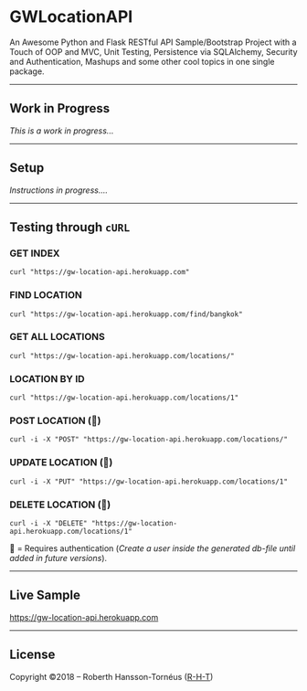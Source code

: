 # GWLocationAPI
An Awesome Python and Flask RESTful API Sample/Bootstrap Project with a Touch of OOP and MVC, Unit Testing, Persistence via SQLAlchemy, Security and Authentication, Mashups and some other cool topics in one single package.

---

## Work in Progress
_This is a work in progress..._

---


## Setup

_Instructions in progress...._

---

## Testing through `cURL`

### GET INDEX
`curl "https://gw-location-api.herokuapp.com"`

### FIND LOCATION
`curl "https://gw-location-api.herokuapp.com/find/bangkok"`

###  GET ALL LOCATIONS
`curl "https://gw-location-api.herokuapp.com/locations/"`

###  LOCATION BY ID
`curl "https://gw-location-api.herokuapp.com/locations/1"`

###  POST LOCATION (🔐)
`curl -i -X "POST" "https://gw-location-api.herokuapp.com/locations/"`

###  UPDATE LOCATION (🔐)
`curl -i -X "PUT" "https://gw-location-api.herokuapp.com/locations/1"`

###  DELETE LOCATION (🔐)
`curl -i -X "DELETE" "https://gw-location-api.herokuapp.com/locations/1"`

🔐 = Requires authentication (_Create a user inside the generated db-file until added in future versions_).


---

## Live Sample
https://gw-location-api.herokuapp.com

---

## License

Copyright ©2018 – Roberth Hansson-Tornéus ([R-H-T](https://github.com/R-H-T))
